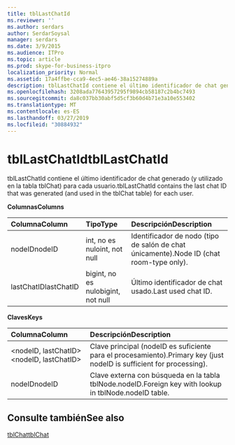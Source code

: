 ```yaml
---
title: tblLastChatId
ms.reviewer: ''
ms.author: serdars
author: SerdarSoysal
manager: serdars
ms.date: 3/9/2015
ms.audience: ITPro
ms.topic: article
ms.prod: skype-for-business-itpro
localization_priority: Normal
ms.assetid: 17a4ffbe-cca9-4ec5-ae46-38a15274889a
description: tblLastChatId contiene el último identificador de chat generado (y utilizado en la tabla tblChat) para cada usuario.
ms.openlocfilehash: 3208ada77643957295f9894cb58187c2b4bc7493
ms.sourcegitcommit: da8c037bb30abf5d5cf3b60d4b71e3a10e553402
ms.translationtype: MT
ms.contentlocale: es-ES
ms.lasthandoff: 03/27/2019
ms.locfileid: "30884932"
---
```

# <a name="tbllastchatid"></a><span data-ttu-id="e3341-103">tblLastChatId</span><span class="sxs-lookup"><span data-stu-id="e3341-103">tblLastChatId</span></span>
 
<span data-ttu-id="e3341-104">tblLastChatId contiene el último identificador de chat generado (y utilizado en la tabla tblChat) para cada usuario.</span><span class="sxs-lookup"><span data-stu-id="e3341-104">tblLastChatId contains the last chat ID that was generated (and used in the tblChat table) for each user.</span></span>
  
<span data-ttu-id="e3341-105">**Columnas**</span><span class="sxs-lookup"><span data-stu-id="e3341-105">**Columns**</span></span>

|<span data-ttu-id="e3341-106">**Columna**</span><span class="sxs-lookup"><span data-stu-id="e3341-106">**Column**</span></span>|<span data-ttu-id="e3341-107">**Tipo**</span><span class="sxs-lookup"><span data-stu-id="e3341-107">**Type**</span></span>|<span data-ttu-id="e3341-108">**Descripción**</span><span class="sxs-lookup"><span data-stu-id="e3341-108">**Description**</span></span>|
|:-----|:-----|:-----|
|<span data-ttu-id="e3341-109">nodeID</span><span class="sxs-lookup"><span data-stu-id="e3341-109">nodeID</span></span>  <br/> |<span data-ttu-id="e3341-110">int, no es nulo</span><span class="sxs-lookup"><span data-stu-id="e3341-110">int, not null</span></span>  <br/> |<span data-ttu-id="e3341-111">Identificador de nodo (tipo de salón de chat únicamente).</span><span class="sxs-lookup"><span data-stu-id="e3341-111">Node ID (chat room-type only).</span></span>  <br/> |
|<span data-ttu-id="e3341-112">lastChatID</span><span class="sxs-lookup"><span data-stu-id="e3341-112">lastChatID</span></span>  <br/> |<span data-ttu-id="e3341-113">bigint, no es nulo</span><span class="sxs-lookup"><span data-stu-id="e3341-113">bigint, not null</span></span>  <br/> |<span data-ttu-id="e3341-114">Último identificador de chat usado.</span><span class="sxs-lookup"><span data-stu-id="e3341-114">Last used chat ID.</span></span>  <br/> |
   
<span data-ttu-id="e3341-115">**Claves**</span><span class="sxs-lookup"><span data-stu-id="e3341-115">**Keys**</span></span>

|<span data-ttu-id="e3341-116">**Columna**</span><span class="sxs-lookup"><span data-stu-id="e3341-116">**Column**</span></span>|<span data-ttu-id="e3341-117">**Descripción**</span><span class="sxs-lookup"><span data-stu-id="e3341-117">**Description**</span></span>|
|:-----|:-----|
|<span data-ttu-id="e3341-118">\<nodeID, lastChatID\></span><span class="sxs-lookup"><span data-stu-id="e3341-118">\<nodeID, lastChatID\></span></span>  <br/> |<span data-ttu-id="e3341-119">Clave principal (nodeID es suficiente para el procesamiento).</span><span class="sxs-lookup"><span data-stu-id="e3341-119">Primary key (just nodeID is sufficient for processing).</span></span>  <br/> |
|<span data-ttu-id="e3341-120">nodeID</span><span class="sxs-lookup"><span data-stu-id="e3341-120">nodeID</span></span>  <br/> |<span data-ttu-id="e3341-121">Clave externa con búsqueda en la tabla tblNode.nodeID.</span><span class="sxs-lookup"><span data-stu-id="e3341-121">Foreign key with lookup in tblNode.nodeID table.</span></span>  <br/> |
   
## <a name="see-also"></a><span data-ttu-id="e3341-122">Consulte también</span><span class="sxs-lookup"><span data-stu-id="e3341-122">See also</span></span>

[<span data-ttu-id="e3341-123">tblChat</span><span class="sxs-lookup"><span data-stu-id="e3341-123">tblChat</span></span>](tblchat.md)
